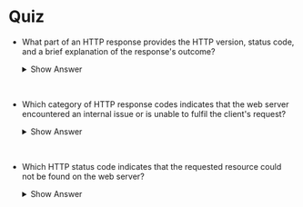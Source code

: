 # Quiz

- What part of an HTTP response provides the HTTP version, status code, and a brief explanation of the response's outcome?

  <details>
    <summary>Show Answer</summary>

    ✅ Status Line
  </details>

<br>

- Which category of HTTP response codes indicates that the web server encountered an internal issue or is unable to fulfil the client's request?

  <details>
    <summary>Show Answer</summary>

    ✅ Server Error Responses 
  </details>

<br>

- Which HTTP status code indicates that the requested resource could not be found on the web server?

  <details>
    <summary>Show Answer</summary>

    ✅ 404
  </details>